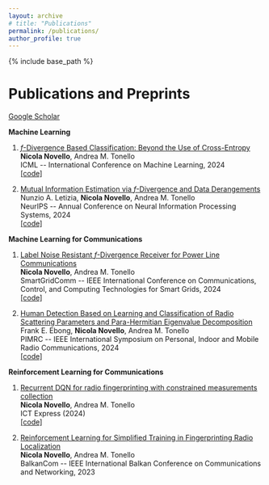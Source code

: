 ```yaml
---
layout: archive
# title: "Publications"
permalink: /publications/
author_profile: true
---
```



{% include base_path %}

Publications and Preprints 
======
[Google Scholar](https://scholar.google.com/citations?user=4PPM0GkAAAAJ&hl=en)

**Machine Learning**
1. [$f$-Divergence Based Classification: Beyond the Use of Cross-Entropy](https://proceedings.mlr.press/v235/novello24a.html)             
**Nicola Novello**, Andrea M. Tonello                                      
ICML -- International Conference on Machine Learning, 2024                     
[[code]](https://github.com/nicolaNovello/discriminative-classification-fDiv)

2. [Mutual Information Estimation via $f$-Divergence and Data Derangements](https://arxiv.org/abs/2305.20025)                      
Nunzio A. Letizia, **Nicola Novello**, Andrea M. Tonello       
NeurIPS -- Annual Conference on Neural Information Processing Systems, 2024                                                             
[[code]](https://github.com/nicolaNovello/fDIME)


**Machine Learning for Communications**

1. [Label Noise Resistant $f$-Divergence Receiver for Power Line Communications](https://ieeexplore.ieee.org/abstract/document/10738036)                      
**Nicola Novello**, Andrea M. Tonello                                      
SmartGridComm -- IEEE International Conference on Communications, Control, and Computing Technologies for Smart Grids, 2024                     
[[code]](https://github.com/nicolaNovello/label-noise-PLC)

2. [Human Detection Based on Learning and Classification of Radio Scattering Parameters and Para-Hermitian Eigenvalue Decomposition](https://ieeexplore.ieee.org/abstract/document/10817311)                       
Frank E. Ebong, **Nicola Novello**, Andrea M. Tonello                                      
PIMRC -- IEEE International Symposium on Personal, Indoor and Mobile Radio Communications, 2024                     
[[code]](https://github.com/nicolaNovello/S-PBHD)




**Reinforcement Learning for Communications**

1. [Recurrent DQN for radio fingerprinting with constrained measurements collection](https://www.sciencedirect.com/science/article/pii/S2405959524000882)                      
**Nicola Novello**, Andrea M. Tonello                                      
ICT Express (2024)                    
[[code]](https://github.com/nicolaNovello/Iterative-Intelligent-Sampling)

2. [Reinforcement Learning for Simplified Training in Fingerprinting Radio Localization](https://ieeexplore.ieee.org/abstract/document/10167948)                          
**Nicola Novello**, Andrea M. Tonello                                      
BalkanCom -- IEEE International Balkan Conference on Communications and Networking, 2023                     


